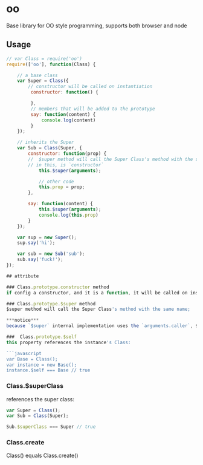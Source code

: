oo
==

Base library for OO style programming, supports both browser and node

## Usage

```javascript
// var Class = require('oo')
require(['oo'], function(Class) {

    // a base class
    var Super = Class({
        // constructor will be called on instantiation
         constructor: function() {

         },
         // members that will be added to the prototype
         say: function(content) {
             console.log(content)
         }
    });

    // inherits the Super
    var Sub = Class(Super, {
        constructor: function(prop) {
        //  $super method will call the Super Class's method with the same name,
        // in this, is `constructor`
            this.$super(arguments);

            // other code
            this.prop = prop;
        },

        say: function(content) {
            this.$super(arguments);
            console.log(this.prop)
        }
    });

    var sup = new Super();
    sup.say('hi');

    var sub = new Sub('sub');
    sub.say('fuck!');
});

## attribute

### Class.prototype.constructor method
if config a constructor, and it is a function, it will be called on instantiation

### Class.prototype.$super method
$super method will call the Super Class's method with the same name;

***notice***
because `$super` internal implementation uses the `arguments.caller`, $super can not be used in strict mode!

###  Class.prototype.$self
this property references the instance's Class:

```javascript
var Base = Class();
var instance = new Base();
instance.$self === Base // true
```

### Class.$superClass
references the super class:

```javascript
var Super = Class();
var Sub = Class(Super);

Sub.$superClass === Super // true

```

### Class.create
Class() equals Class.create()


